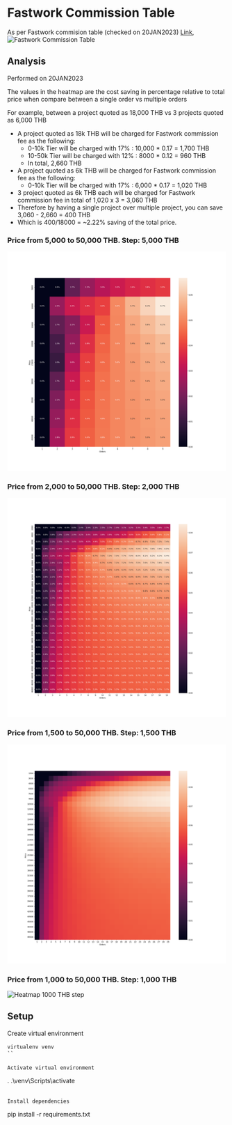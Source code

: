 # Fastwork Commission Table

As per Fastwork commision table (checked on 20JAN2023) [Link](https://static.fastwork.co/contents/commission),
![Fastwork Commission Table](https://static.fastwork.co/images/commission/commission1.jpg)

## Analysis
Performed on 20JAN2023

The values in the heatmap are the cost saving in percentage relative to total price when compare between a single order vs multiple orders

For example, between a project quoted as 18,000 THB vs 3 projects quoted as 6,000 THB
- A project quoted as 18k THB will be charged for Fastwork commission fee as the following:
  - 0-10k Tier will be charged with 17% : 10,000 * 0.17 = 1,700 THB
  - 10-50k Tier will be charged with 12% : 8000 * 0.12 = 960 THB
  - In total, 2,660 THB
- A project quoted as 6k THB will be charged for Fastwork commission fee as the following:
  - 0-10k Tier will be charged with 17% : 6,000 * 0.17 = 1,020 THB
- 3 project quoted as 6k THB each will be charged for Fastwork commission fee in total of 1,020 x 3 = 3,060 THB
- Therefore by having a single project over multiple project, you can save 3,060 - 2,660 = 400 THB
- Which is 400/18000 = ~2.22% saving of the total price.


### Price from 5,000 to 50,000 THB. Step: 5,000 THB
![Heatmap 5000 THB step](./heatmap_5k.png)

### Price from 2,000 to 50,000 THB. Step: 2,000 THB
![Heatmap 2000 THB step](./heatmap_2k.png)

### Price from 1,500 to 50,000 THB. Step: 1,500 THB
![Heatmap 1500 THB step](./heatmap_1500.png)

### Price from 1,000 to 50,000 THB. Step: 1,000 THB
![Heatmap 1000 THB step](./heatmap_1000.png)


## Setup

Create virtual environment
```
virtualenv venv
``

Activate virtual environment

```
. .\venv\Scripts\activate
```

Install dependencies
```
pip install -r requirements.txt
```